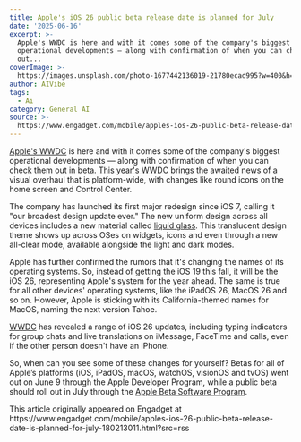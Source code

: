 ```yaml
---
title: Apple's iOS 26 public beta release date is planned for July
date: '2025-06-16'
excerpt: >-
  Apple's WWDC is here and with it comes some of the company's biggest
  operational developments — along with confirmation of when you can check them
  out...
coverImage: >-
  https://images.unsplash.com/photo-1677442136019-21780ecad995?w=400&h=200&fit=crop&auto=format
author: AIVibe
tags:
  - Ai
category: General AI
source: >-
  https://www.engadget.com/mobile/apples-ios-26-public-beta-release-date-is-planned-for-july-180213011.html?src=rss
---
```

<p><a data-i13n="elm:affiliate_link;sellerN:Apple;elmt:;cpos:1;pos:1" href="https://shopping.yahoo.com/rdlw?merchantId=4130e2f0-a14f-4c5e-bdab-cd52ac7d8e79&amp;siteId=us-engadget&amp;pageId=1p-autolink&amp;contentUuid=d70b105f-865d-4658-899d-1ffbb83f3870&amp;featureId=text-link&amp;merchantName=Apple&amp;linkText=Apple%27s+WWDC&amp;custData=eyJzb3VyY2VOYW1lIjoiV2ViLURlc2t0b3AtVmVyaXpvbiIsImxhbmRpbmdVcmwiOiJodHRwczovL3d3dy5hcHBsZS5jb20vbmV3c3Jvb20vMjAyNS8wNi9hcHBsZS1pbnRyb2R1Y2VzLWEtZGVsaWdodGZ1bC1hbmQtZWxlZ2FudC1uZXctc29mdHdhcmUtZGVzaWduLyIsImNvbnRlbnRVdWlkIjoiZDcwYjEwNWYtODY1ZC00NjU4LTg5OWQtMWZmYmI4M2YzODcwIiwib3JpZ2luYWxVcmwiOiJodHRwczovL3d3dy5hcHBsZS5jb20vbmV3c3Jvb20vMjAyNS8wNi9hcHBsZS1pbnRyb2R1Y2VzLWEtZGVsaWdodGZ1bC1hbmQtZWxlZ2FudC1uZXctc29mdHdhcmUtZGVzaWduLyJ9&amp;signature=AQAAAWzDYod4wl3FfldpYc1pkaiFSfDmqCrkb7voV54dGNer&amp;gcReferrer=https%3A%2F%2Fwww.apple.com%2Fnewsroom%2F2025%2F06%2Fapple-introduces-a-delightful-and-elegant-new-software-design%2F" class="rapid-with-clickid" data-original-link="https://www.apple.com/newsroom/2025/06/apple-introduces-a-delightful-and-elegant-new-software-design/">Apple's WWDC</a> is here and with it comes some of the company's biggest operational developments — along with confirmation of when you can check them out in beta. <a data-i13n="cpos:2;pos:1" href="https://www.engadget.com/big-tech/wwdc-2025-everything-apple-announced-including-ios-26-liquid-glass-design-and-more-171718030.html">This year's WWDC</a> brings the awaited news of a visual overhaul that is platform-wide, with changes like round icons on the home screen and Control Center.</p>
<p>The company has launched its first major redesign since iOS 7, calling it "our broadest design update ever." The new uniform design across all devices includes a new material called <a data-i13n="cpos:3;pos:1" href="https://www.engadget.com/mobile/smartphones/apples-new-liquid-glass-design-is-its-biggest-visual-update-in-years-172158766.html">liquid glass</a>. This translucent design theme shows up across OSes on widgets, icons and even through a new all-clear mode,  available alongside the light and dark modes.&nbsp;</p>
<span id="end-legacy-contents"></span><p>Apple has further confirmed the rumors that it's changing the names of its operating systems. So, instead of getting the iOS 19 this fall, it will be the iOS 26, representing Apple's system for the year ahead. The same is true for all other devices' operating systems, like the iPadOS 26, MacOS 26 and so on. However, Apple is sticking with its California-themed names for MacOS, naming the next version Tahoe.</p>
<p><a data-i13n="cpos:4;pos:1" href="https://www.engadget.com/big-tech/wwdc-2025-live-updates-from-apples-keynote-including-new-ios-ipados-apple-intelligence-and-more-141640595.html">WWDC</a> has revealed a range of iOS 26 updates, including typing indicators for group chats and live translations on iMessage, FaceTime and calls, even if the other person doesn't have an iPhone.&nbsp;</p>
<p>So, when can you see some of these changes for yourself? Betas for all of Apple’s platforms (iOS, iPadOS, macOS, watchOS, visionOS and tvOS) went out on June 9 through the Apple Developer Program, while a public beta should roll out in July through the <a data-i13n="elm:affiliate_link;sellerN:;elmt:;cpos:5;pos:1" href="https://shopping.yahoo.com/rdlw?siteId=us-engadget&amp;pageId=1p-autolink&amp;contentUuid=d70b105f-865d-4658-899d-1ffbb83f3870&amp;featureId=text-link&amp;linkText=Apple+Beta+Software+Program&amp;custData=eyJzb3VyY2VOYW1lIjoiV2ViLURlc2t0b3AtVmVyaXpvbiIsImxhbmRpbmdVcmwiOiJodHRwczovL2JldGEuYXBwbGUuY29tLyIsImNvbnRlbnRVdWlkIjoiZDcwYjEwNWYtODY1ZC00NjU4LTg5OWQtMWZmYmI4M2YzODcwIiwib3JpZ2luYWxVcmwiOiJodHRwczovL2JldGEuYXBwbGUuY29tLyJ9&amp;signature=AQAAAYdlXNnwaTok-sR-UVTV6kuPObz16CJMcJzQ5672ruEN&amp;gcReferrer=https%3A%2F%2Fbeta.apple.com%2F" class="rapid-with-clickid" data-original-link="https://beta.apple.com/">Apple Beta Software Program</a>.&nbsp;</p>This article originally appeared on Engadget at https://www.engadget.com/mobile/apples-ios-26-public-beta-release-date-is-planned-for-july-180213011.html?src=rss
